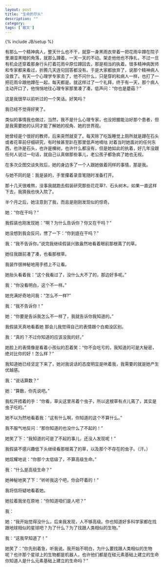 ```yaml
---
layout: post
title: "生命的尽头"
description: ""
category: 
tags: ['散文']
---
```

{% include JB/setup %}

有那么一个精神病人，整天什么也不干，就穿一身黑雨衣举着一把花雨伞蹲在院子里潮湿黑暗的角落，就那么蹲着，一天一天的不动。架走他他也不挣扎，不过一旦有机会还穿着那身行头打着花雨伞原位蹲回去，那是相当的执着。很多精神病医师和专家都来看过，折腾几天连句回答都没有。于是大家都放弃了，说那个精神病人没救了。有天一个心理学专家去了，他不问什么，只是穿的和病人一样，也打了一把花雨伞跟他蹲在一起，每天都是。就这样过了一个礼拜，终于有一天，那个病人主动开口了，他悄悄地往心理专家那里凑了凑，低声问：“你也是蘑菇？”
<!--more-->


这是我很早以前听过的一个笑话。好笑吗？

我已经不觉得好笑了。

类似的事情我也做过，当然，我不是什么心理专家，也没把握能治好那个患者，但是我需要她的认同才能了解她的视角、她的世界观。

她曾经是个很好的教师，后来突然就变了。每天除了吃饭睡觉上厕所就是蹲在石头或者花草前仔细研究，有时候甚至趴在那里低声地嘀咕 对着当时她面对的任何东西，也许是石头，也许是棵树，也许什么都没有，但是她如此的执着，好几年没跟任何人说过一句话，就自己认真做那些事儿，老公孩子都急疯了她也无视。

在多次企图交谈失败后，她的身边多了一个人跟她做着同样的事情，那是我。

与她不同的是：我是装的，手里攥着录音笔随时准备打开。

那十几天很难熬，没事我就跑去假装研究那些花花草?、石头树木。如果一直这样下去，我猜我也快入院了。

半个月之后，她注意到了我，而且是刚刚发现似的惊奇。

她：“你在干吗？”

我假装也刚发现她：“啊？为什么告诉你？你又在干吗？”

她没想到我会反问，愣了一下：“你到底在干吗？”

我：“我不告诉你。”说完我继续假装兴致盎然地看着眼前那根蔫了的草。

她往我跟前凑了凑，也看那根草。

我装作很神秘地用手捂上不让看。

她抬头看着我：“这个我看过了，没什么大不了的，那边好多呢。”

我：“你没看明白，这个不一样。”

她充满好奇地问我：“怎么不一样?”

我：“我不告诉你！”

她：“你要是告诉我怎么不一样了，我就告诉你我知道的。”

我假装天真地看着她 那会儿我觉得自己的表情跟个白痴没区别。

我：“真的？不过你知道的应该没我的好。”

她脸上的表情像是看着小孩似的忍着笑：“你不会吃亏的，我知道的可是大秘密，绝对比你的好！怎么样？”

我知道她已经坚定下来了，她对我说话的态度明显是哄着我，我需要的就是她产生优越感。

我：“说话算数？”

她：“算数，你先说吧。”

我松开捂着的手：“你看，草尖这里吊着个虫子，所以这根草有点儿蔫了，其实是虫子吃的。”

她不以为然地看着我：“这有什么啊，你知道的这个不算什么。”

我不服气地反问：“那你知道的也没什么了不起的！”

她笑了下：“我知道的可是了不起的事儿，还没人发现呢！”

我假装不感兴趣低下头继续看那根蔫了的草，以及那个不存在的虫子。（汗。）

她炫耀地说：“你那个太低级了，不算高级生命。”

我：“什么是高级生命？”

她神秘地笑了下：“听听我这个吧，你会吓着的！”

我将信将疑地看着她。

她拉着我坐在原地：“你知道咱们是人吧？”

我：

她：“我开始觉得没什么，后来我发现，人不够高级。你也知道好多科学家都在找跟地球相似的星球吧？为了什么？为了找跟人类相似的生物。”

我：“这我早知道了！”

她笑了：“你先别着急，听我说。我开始不明白，为什么要找跟人类相似的生物呢？也许那个星球上的生物都是机器人，也许他们都是在硅元素基础上建立的生命 你知道人是什么元素基础上建立的生命吗？”